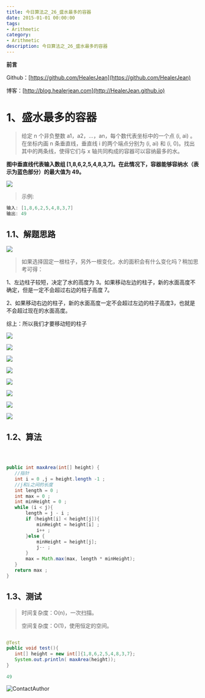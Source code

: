 ```yaml
---
title: 今日算法之_26_盛水最多的容器
date: 2015-01-01 00:00:00
tags: 
- Arithmetic
category: 
- Arithmetic
description: 今日算法之_26_盛水最多的容器
---
```


**前言**     

 Github：[https://github.com/HealerJean](https://github.com/HealerJean)         

 博客：[http://blog.healerjean.com](http://HealerJean.github.io)          



# 1、盛水最多的容器
> 给定 n 个非负整数 a1，a2，...，an，每个数代表坐标中的一个点 (i, ai) 。在坐标内画 n 条垂直线，垂直线 i 的两个端点分别为 (i, ai) 和 (i, 0)。找出其中的两条线，使得它们与 x 轴共同构成的容器可以容纳最多的水。

**图中垂直线代表输入数组 [1,8,6,2,5,4,8,3,7]。在此情况下，容器能够容纳水（表示为蓝色部分）的最大值为 49。**




![](https://raw.githubusercontent.com/HealerJean/HealerJean.github.io/master/blogImages/15825541774222.jpg)

> 示例:

```java
输入: [1,8,6,2,5,4,8,3,7]
输出: 49
```



## 1.1、解题思路 

![](https://raw.githubusercontent.com/HealerJean/HealerJean.github.io/master/blogImages/15825542740243.jpg)


> 如果选择固定一根柱子，另外一根变化，水的面积会有什么变化吗？稍加思考可得：

1、左边柱子较短，决定了水的高度为 3。如果移动左边的柱子，新的水面高度不确定，但是一定不会超过右边的柱子高度 7。     

2、如果移动右边的柱子，新的水面高度一定不会超过左边的柱子高度3，也就是不会超过现在的水面高度。

综上：所以我们才要移动短的柱子


![](https://raw.githubusercontent.com/HealerJean/HealerJean.github.io/master/blogImages/15825545152579.jpg)



![](https://raw.githubusercontent.com/HealerJean/HealerJean.github.io/master/blogImages/15825545236452.jpg)



![](https://raw.githubusercontent.com/HealerJean/HealerJean.github.io/master/blogImages/15825545491908.jpg)



![](https://raw.githubusercontent.com/HealerJean/HealerJean.github.io/master/blogImages/15825545586578.jpg)


![](https://raw.githubusercontent.com/HealerJean/HealerJean.github.io/master/blogImages/15825545697769.jpg)

![](https://raw.githubusercontent.com/HealerJean/HealerJean.github.io/master/blogImages/15825545809471.jpg)


![](https://raw.githubusercontent.com/HealerJean/HealerJean.github.io/master/blogImages/15825546101783.jpg)

![](https://raw.githubusercontent.com/HealerJean/HealerJean.github.io/master/blogImages203345.jpg)


## 1.2、算法

```java



public int maxArea(int[] height) {
   //指针
   int i = 0 ,j = height.length -1 ;
   //j和i之间的长度
   int length = 0 ;
   int max = 0 ;
   int minHeight = 0 ;
   while (i < j){
       length = j - i ;
       if (height[i] < height[j]){
           minHeight = height[i] ;
           i++ ;
       }else {
           minHeight = height[j];
           j-- ;
       }
       max = Math.max(max, length * minHeight);
   }
   return max ;
}


```




## 1.3、测试   

> 时间复杂度：O(n)，一次扫描。      
>   
> 空间复杂度：O(1)，使用恒定的空间。

```java

@Test
public void test(){
   int[] height = new int[]{1,8,6,2,5,4,8,3,7};
   System.out.println( maxArea(height));
}
    
49
```





![ContactAuthor](https://raw.githubusercontent.com/HealerJean/HealerJean.github.io/master/assets/img/artical_bottom.jpg)



<link rel="stylesheet" href="https://unpkg.com/gitalk/dist/gitalk.css">

<script src="https://unpkg.com/gitalk@latest/dist/gitalk.min.js"></script> 
<div id="gitalk-container"></div>    
 <script type="text/javascript">
    var gitalk = new Gitalk({
		clientID: `1d164cd85549874d0e3a`,
		clientSecret: `527c3d223d1e6608953e835b547061037d140355`,
		repo: `HealerJean.github.io`,
		owner: 'HealerJean',
		admin: ['HealerJean'],
		id: 'AAAAAAAAAAAAAAA',
    });
    gitalk.render('gitalk-container');
</script> 


